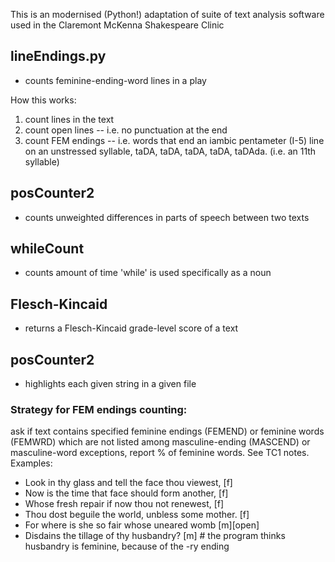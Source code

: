 This is an modernised (Python!) adaptation of suite of text analysis software used in the Claremont McKenna Shakespeare Clinic

## lineEndings.py
- counts feminine-ending-word lines in a play

How this works:
1) count lines in the text
2) count open lines -- i.e. no punctuation at the end 
3) count FEM endings -- i.e. words that end an iambic pentameter (I-5) line on an unstressed syllable, taDA, taDA, taDA, taDA, taDAda. (i.e. an 11th syllable) 

## posCounter2
- counts unweighted differences in parts of speech between two texts

## whileCount
- counts amount of time 'while' is used specifically as a noun

## Flesch-Kincaid
- returns a Flesch-Kincaid grade-level score of a text

## posCounter2
- highlights each given string in a given file


### Strategy for FEM endings counting:  
ask if text contains specified feminine endings (FEMEND) or feminine words (FEMWRD) which are not listed among masculine-ending (MASCEND) or masculine-word exceptions, report % of feminine words.  See TC1 notes. 
Examples:
- Look in thy glass and tell the face thou viewest, [f]
- Now is the time that face should form another, [f]
- Whose fresh repair if now thou not renewest, [f]
- Thou dost beguile the world, unbless some mother. [f]
- For where is she so fair whose uneared womb [m][open]
- Disdains the tillage of thy husbandry? [m] # the program thinks husbandry is feminine, because of the -ry ending

